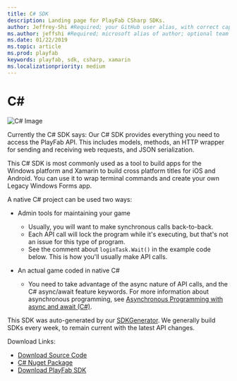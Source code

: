```yaml
---
title: C# SDK
description: Landing page for PlayFab CSharp SDKs.
author: Jeffrey-Shi #Required; your GitHub user alias, with correct capitalization.
ms.author: jeffshi #Required; microsoft alias of author; optional team alias.
ms.date: 01/22/2019
ms.topic: article
ms.prod: playfab
keywords: playfab, sdk, csharp, xamarin
ms.localizationpriority: medium
---
```


# C#

![C# Image](./media/csharp1.png)

Currently the C# SDK says:
Our C# SDK provides everything you need to access the PlayFab API. This includes models, methods, an HTTP wrapper for sending and receiving web requests, and JSON serialization.

This C# SDK is most commonly used as a tool to build apps for the Windows platform and Xamarin to build cross platform titles for iOS and Android. You can use it to wrap terminal commands and create your own Legacy Windows Forms app.

A native C# project can be used two ways:

- Admin tools for maintaining your game
  - Usually, you will want to make synchronous calls back-to-back.
  - Each API call will lock the program while it's executing, but that's not an issue for this type of program.
  - See the comment about `loginTask.Wait()` in the example code below. This is how you'll usually make API calls.

- An actual game coded in native C#
  - You need to take advantage of the async nature of API calls, and the C# async/await feature keywords. For more information about asynchronous programming, see [Asynchronous Programming with async and await (C#)](https://docs.microsoft.com/dotnet/csharp/async).

This SDK was auto-generated by our [SDKGenerator](../sdkgenerator/index.md). We generally build SDKs every week, to remain current with the latest API changes.

Download Links:

- [Download Source Code](https://github.com/PlayFab/CSharpSDK)
- [C# Nuget Package](https://www.nuget.org/packages/PlayFabAllSDK/)
- [Download PlayFab SDK](https://aka.ms/playfabCsharpsdkdownload)
